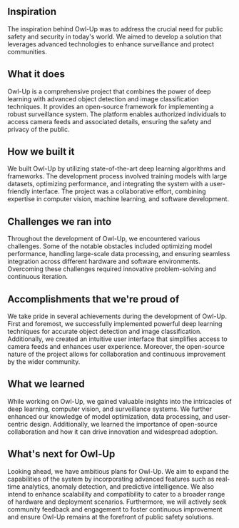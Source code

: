 ## Inspiration
The inspiration behind Owl-Up was to address the crucial need for public safety and security in today's world. We aimed to develop a solution that leverages advanced technologies to enhance surveillance and protect communities.

## What it does
Owl-Up is a comprehensive project that combines the power of deep learning with advanced object detection and image classification techniques. It provides an open-source framework for implementing a robust surveillance system. The platform enables authorized individuals to access camera feeds and associated details, ensuring the safety and privacy of the public.

## How we built it
We built Owl-Up by utilizing state-of-the-art deep learning algorithms and frameworks. The development process involved training models with large datasets, optimizing performance, and integrating the system with a user-friendly interface. The project was a collaborative effort, combining expertise in computer vision, machine learning, and software development.

## Challenges we ran into
Throughout the development of Owl-Up, we encountered various challenges. Some of the notable obstacles included optimizing model performance, handling large-scale data processing, and ensuring seamless integration across different hardware and software environments. Overcoming these challenges required innovative problem-solving and continuous iteration.

## Accomplishments that we're proud of
We take pride in several achievements during the development of Owl-Up. First and foremost, we successfully implemented powerful deep learning techniques for accurate object detection and image classification. Additionally, we created an intuitive user interface that simplifies access to camera feeds and enhances user experience. Moreover, the open-source nature of the project allows for collaboration and continuous improvement by the wider community.

## What we learned
While working on Owl-Up, we gained valuable insights into the intricacies of deep learning, computer vision, and surveillance systems. We further enhanced our knowledge of model optimization, data processing, and user-centric design. Additionally, we learned the importance of open-source collaboration and how it can drive innovation and widespread adoption.

## What's next for Owl-Up
Looking ahead, we have ambitious plans for Owl-Up. We aim to expand the capabilities of the system by incorporating advanced features such as real-time analytics, anomaly detection, and predictive intelligence. We also intend to enhance scalability and compatibility to cater to a broader range of hardware and deployment scenarios. Furthermore, we will actively seek community feedback and engagement to foster continuous improvement and ensure Owl-Up remains at the forefront of public safety solutions.
